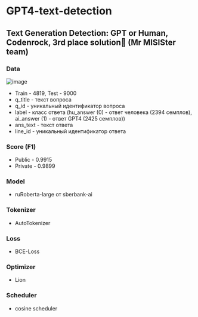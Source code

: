 # GPT4-text-detection  
## Text Generation Detection: GPT or Human, Codenrock, 3rd place solution🥉 (Mr MISISter team)

### Data
![image](https://github.com/Kasuich/gpt-text-generation-detection/assets/90785471/3c2bd1b9-eed0-42b6-b4f6-672d9a716fc0)


* Train - 4819, Test - 9000
* q_title - текст вопроса 
* q_id - уникальный идентификатор вопроса
* label - класс ответа (hu_answer (0) - ответ человека (2394 семплов), ai_answer (1) - ответ GPT4 (2425 семплов))
* ans_text - текст ответа
* line_id - уникальный идентификатор ответа

### Score (F1)
* Public - 0.9915
* Private - 0.9899

### Model
* ruRoberta-large от sberbank-ai

### Tokenizer
* AutoTokenizer

### Loss
* BCE-Loss

### Optimizer
* Lion

### Scheduler
* cosine scheduler

